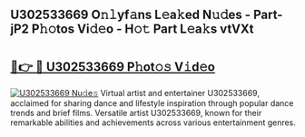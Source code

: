 ## U302533669 O𝚗𝚕yf𝚊ns L𝚎a𝚔ed N𝚞𝚍es - Part-jP2 P𝚑𝚘tos Vi𝚍𝚎o - H𝚘𝚝 Part L𝚎a𝚔s vtVXt

# <h2><a href="http://kf8gcy7.oniu.top/?m=U302533669">🔗👉 🔴 U302533669 P𝚑ot𝚘𝚜 V𝚒d𝚎o</a></h2>

[![U302533669 Nu𝚍e𝚜](https://i.imgur.com/0qMVB7G.gif)](http://kf8gcy7.oniu.top/?m=U302533669)
Virtual artist and entertainer U302533669, acclaimed for sharing dance and lifestyle inspiration through popular dance trends and brief films. Versatile artist U302533669, known for their remarkable abilities and achievements across various entertainment genres.  
